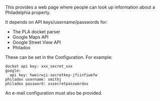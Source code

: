 This provides a web page where people can look up information about a 
Philadelphia property.

It depends on API keys/username/passwords for:

* The PLA docket parser
* Google Maps API
* Google Street View API
* Philadox

These can be set in the Configuration.  For example:

```
docket api key: xxx_secret_xxx
google:
  api key: hweirwji-secretkey-jfiinfiwefw
philadox username: smithj
philadox password: xxsecretpasswordxx
```

An e-mail configuration must also be provided.
